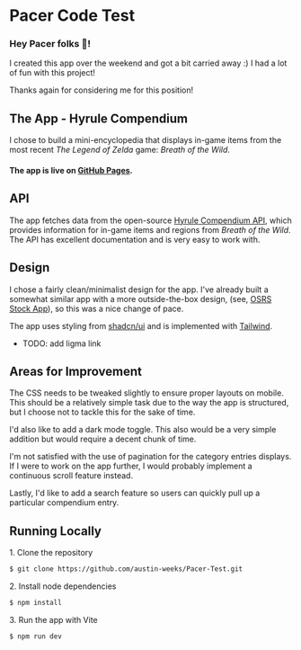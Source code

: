 # Pacer Code Test

### Hey Pacer folks 👋!
I created this app over the weekend and got a bit carried away :) I had a lot of fun with this project!

Thanks again for considering me for this position!


## The App - Hyrule Compendium
I chose to build a mini-encyclopedia that displays in-game items from the most recent *The Legend of Zelda* game: *Breath of the Wild*.

#### The app is live on [GitHub Pages]().

## API
The app fetches data from the open-source [Hyrule Compendium API](https://gadhagod.github.io/Hyrule-Compendium-API), which provides information for in-game items and regions from *Breath of the Wild*. The API has excellent documentation and is very easy to work with.

## Design
I chose a fairly clean/minimalist design for the app. I've already built a somewhat similar app with a more outside-the-box design, (see, [OSRS Stock App](https://austin-weeks.github.io/osrs-ge-app)), so this was a nice change of pace.

The app uses styling from [shadcn/ui](https://ui.shadcn.com) and is implemented with [Tailwind](https://tailwindcss.com).
- TODO: add ligma link

## Areas for Improvement
The CSS needs to be tweaked slightly to ensure proper layouts on mobile. This should be a relatively simple task due to the way the app is structured, but I choose not to tackle this for the sake of time.

I'd also like to add a dark mode toggle. This also would be a very simple addition but would require a decent chunk of time.

I'm not satisfied with the use of pagination for the category entries displays. If I were to work on the app further, I would probably implement a continuous scroll feature instead.

Lastly, I'd like to add a search feature so users can quickly pull up a particular compendium entry.

## Running Locally
<span>1.</span> Clone the repository
```bash
$ git clone https://github.com/austin-weeks/Pacer-Test.git
```
<span>2.</span> Install node dependencies
```bash
$ npm install
```
<span>3.</span> Run the app with Vite
```bash
$ npm run dev
```
